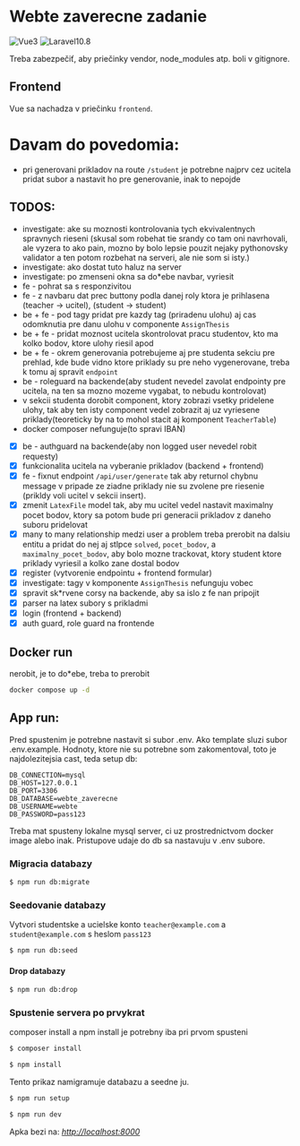 # Webte zaverecne zadanie
![Vue3](https://img.shields.io/badge/Vue-3-green)
![Laravel10.8](https://img.shields.io/badge/Laravel-10.8-red)


Treba zabezpečiť, aby priečinky vendor, node_modules atp. boli v gitignore.
## Frontend
Vue sa nachadza v priečinku `frontend`.

# Davam do povedomia:
- pri generovani prikladov na route `/student` je potrebne najprv cez ucitela pridat subor a nastavit ho pre generovanie, inak to nepojde
## TODOS:
- investigate: ake su moznosti kontrolovania tych ekvivalentnych spravnych rieseni (skusal som robehat tie srandy co tam oni navrhovali, ale vyzera to ako pain, mozno by bolo lepsie pouzit nejaky pythonovsky validator a ten potom rozbehat na serveri, ale nie som si isty.)
- investigate: ako dostat tuto haluz na server
- investigate: po zmenseni okna sa do*ebe navbar, vyriesit
- fe - pohrat sa s responzivitou 
- fe - z navbaru dat prec buttony podla danej roly ktora je prihlasena (teacher -> ucitel), (student -> student)
- be + fe - pod tagy pridat pre kazdy tag (priradenu ulohu) aj cas odomknutia pre danu ulohu v componente `AssignThesis`
- be + fe - pridat moznost ucitela skontrolovat pracu studentov, kto ma kolko bodov, ktore ulohy riesil apod
- be + fe - okrem generovania potrebujeme aj pre studenta sekciu pre prehlad, kde bude vidno ktore priklady su pre neho vygenerovane, treba k tomu aj spravit `endpoint`
- be - roleguard na backende(aby student nevedel zavolat endpointy pre ucitela, na ten sa mozno mozeme vygabat, to nebudu kontrolovat)
- v sekcii studenta dorobit component, ktory zobrazi vsetky pridelene ulohy, tak aby ten isty component vedel zobrazit aj uz vyriesene priklady(teoreticky by na to mohol stacit aj komponent `TeacherTable`)
- docker composer nefunguje(to spravi IBAN)
- [x] be - authguard na backende(aby non logged user nevedel robit requesty)
- [x] funkcionalita ucitela na vyberanie prikladov (backend + frontend)
- [x] fe - fixnut endpoint `/api/user/generate` tak aby returnol chybnu message v pripade ze ziadne priklady nie su zvolene pre riesenie (prikldy voli ucitel v sekcii insert).
- [x] zmenit `LatexFile` model tak, aby mu ucitel vedel nastavit maximalny pocet bodov, ktory sa potom bude pri generacii prikladov z daneho suboru pridelovat
- [x] many to many relationship medzi user a problem treba prerobit na dalsiu entitu a pridat do nej aj stlpce `solved`, `pocet_bodov`, a `maximalny_pocet_bodov`, aby bolo mozne trackovat, ktory student ktore priklady vyriesil a kolko zane dostal bodov
- [x] register (vytvorenie endpointu + frontend formular)
- [x] investigate: tagy v komponente `AssignThesis` nefunguju vobec
- [x] spravit sk*rvene corsy na backende, aby sa islo z fe nan pripojit
- [x] parser na latex subory s prikladmi
- [x] login (frontend + backend)
- [x] auth guard, role guard na frontende

## Docker run
nerobit, je to do*ebe, treba to prerobit
```bash
docker compose up -d
```

## App run:
Pred spustenim je potrebne nastavit si subor .env. Ako template sluzi subor .env.example. Hodnoty,
ktore nie su potrebne som zakomentoval, toto je najdolezitejsia cast, teda setup db:
```
DB_CONNECTION=mysql
DB_HOST=127.0.0.1
DB_PORT=3306
DB_DATABASE=webte_zaverecne
DB_USERNAME=webte
DB_PASSWORD=pass123
```

Treba mat spusteny lokalne mysql server, ci uz prostrednictvom docker image alebo inak.
Pristupove udaje do db sa nastavuju v .env subore.
### Migracia databazy
```bash
$ npm run db:migrate
```
### Seedovanie databazy
Vytvori studentske a ucielske konto `teacher@example.com` a `student@example.com` s heslom `pass123`

```bash
$ npm run db:seed
```
#### Drop databazy
```bash
$ npm run db:drop
```


### Spustenie servera po prvykrat
composer install a npm install je potrebny iba pri prvom spusteni
```bash
$ composer install 
```
```bash
$ npm install
```
Tento prikaz namigramuje databazu a seedne ju.
```bash
$ npm run setup
```
```bash
$ npm run dev
```
Apka bezi na: _[http://localhost:8000](http://localhost:8000)_
